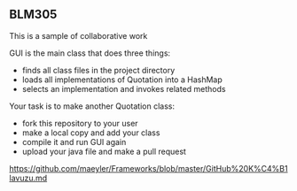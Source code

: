 ## BLM305

This is a sample of collaborative work

GUI is the main class that does three things:
* finds all class files in the project directory
* loads all implementations of Quotation into a HashMap
* selects an implementation and invokes related methods

Your task is to make another Quotation class:
* fork this repository to your user
* make a local copy and add your class
* compile it and run GUI again
* upload your java file and make a pull request

https://github.com/maeyler/Frameworks/blob/master/GitHub%20K%C4%B1lavuzu.md
